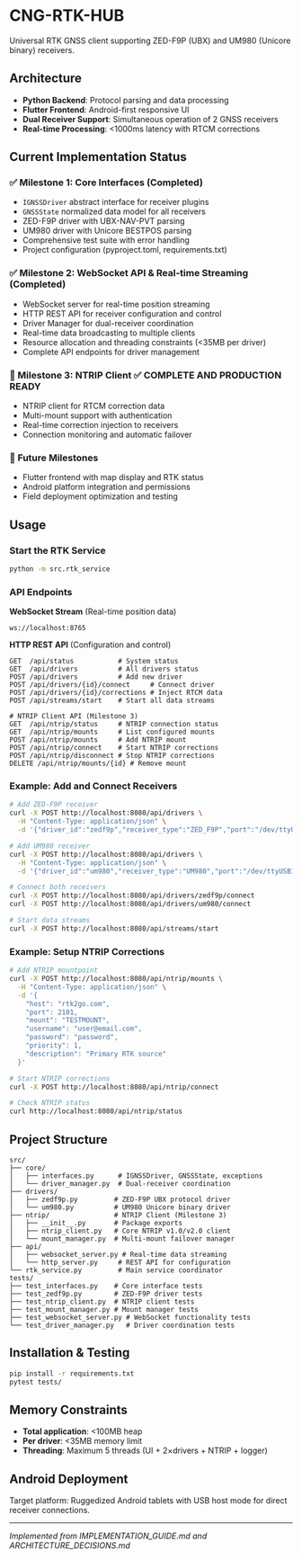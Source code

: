 # CNG-RTK-HUB

Universal RTK GNSS client supporting ZED-F9P (UBX) and UM980 (Unicore binary) receivers.

## Architecture

- **Python Backend**: Protocol parsing and data processing
- **Flutter Frontend**: Android-first responsive UI
- **Dual Receiver Support**: Simultaneous operation of 2 GNSS receivers
- **Real-time Processing**: <1000ms latency with RTCM corrections

## Current Implementation Status

### ✅ Milestone 1: Core Interfaces (Completed)
- `IGNSSDriver` abstract interface for receiver plugins
- `GNSSState` normalized data model for all receivers
- ZED-F9P driver with UBX-NAV-PVT parsing
- UM980 driver with Unicore BESTPOS parsing
- Comprehensive test suite with error handling
- Project configuration (pyproject.toml, requirements.txt)

### ✅ Milestone 2: WebSocket API & Real-time Streaming (Completed)
- WebSocket server for real-time position streaming
- HTTP REST API for receiver configuration and control
- Driver Manager for dual-receiver coordination
- Real-time data broadcasting to multiple clients
- Resource allocation and threading constraints (<35MB per driver)
- Complete API endpoints for driver management

### 🎯 Milestone 3: NTRIP Client ✅ **COMPLETE AND PRODUCTION READY**
- NTRIP client for RTCM correction data
- Multi-mount support with authentication
- Real-time correction injection to receivers
- Connection monitoring and automatic failover

### 🔄 Future Milestones
- Flutter frontend with map display and RTK status
- Android platform integration and permissions
- Field deployment optimization and testing

## Usage

### Start the RTK Service
```bash
python -m src.rtk_service
```

### API Endpoints

**WebSocket Stream** (Real-time position data)
```
ws://localhost:8765
```

**HTTP REST API** (Configuration and control)
```
GET  /api/status           # System status
GET  /api/drivers          # All drivers status
POST /api/drivers          # Add new driver
POST /api/drivers/{id}/connect     # Connect driver
POST /api/drivers/{id}/corrections # Inject RTCM data
POST /api/streams/start    # Start all data streams

# NTRIP Client API (Milestone 3)
GET  /api/ntrip/status     # NTRIP connection status
GET  /api/ntrip/mounts     # List configured mounts  
POST /api/ntrip/mounts     # Add NTRIP mount
POST /api/ntrip/connect    # Start NTRIP corrections
POST /api/ntrip/disconnect # Stop NTRIP corrections
DELETE /api/ntrip/mounts/{id} # Remove mount
```

### Example: Add and Connect Receivers
```bash
# Add ZED-F9P receiver
curl -X POST http://localhost:8080/api/drivers \
  -H "Content-Type: application/json" \
  -d '{"driver_id":"zedf9p","receiver_type":"ZED_F9P","port":"/dev/ttyUSB0"}'

# Add UM980 receiver  
curl -X POST http://localhost:8080/api/drivers \
  -H "Content-Type: application/json" \
  -d '{"driver_id":"um980","receiver_type":"UM980","port":"/dev/ttyUSB1"}'

# Connect both receivers
curl -X POST http://localhost:8080/api/drivers/zedf9p/connect
curl -X POST http://localhost:8080/api/drivers/um980/connect

# Start data streams
curl -X POST http://localhost:8080/api/streams/start
```

### Example: Setup NTRIP Corrections
```bash
# Add NTRIP mountpoint
curl -X POST http://localhost:8080/api/ntrip/mounts \
  -H "Content-Type: application/json" \
  -d '{
    "host": "rtk2go.com",
    "port": 2101,
    "mount": "TESTMOUNT",
    "username": "user@email.com",
    "password": "password",
    "priority": 1,
    "description": "Primary RTK source"
  }'

# Start NTRIP corrections  
curl -X POST http://localhost:8080/api/ntrip/connect

# Check NTRIP status
curl http://localhost:8080/api/ntrip/status
```

## Project Structure

```
src/
├── core/
│   ├── interfaces.py      # IGNSSDriver, GNSSState, exceptions
│   └── driver_manager.py  # Dual-receiver coordination
├── drivers/
│   ├── zedf9p.py         # ZED-F9P UBX protocol driver
│   └── um980.py          # UM980 Unicore binary driver
├── ntrip/                # NTRIP Client (Milestone 3)
│   ├── __init__.py       # Package exports
│   ├── ntrip_client.py   # Core NTRIP v1.0/v2.0 client
│   └── mount_manager.py  # Multi-mount failover manager
├── api/
│   ├── websocket_server.py # Real-time data streaming
│   └── http_server.py     # REST API for configuration
└── rtk_service.py         # Main service coordinator
tests/
├── test_interfaces.py    # Core interface tests
├── test_zedf9p.py        # ZED-F9P driver tests
├── test_ntrip_client.py  # NTRIP client tests
├── test_mount_manager.py # Mount manager tests
├── test_websocket_server.py # WebSocket functionality tests
└── test_driver_manager.py   # Driver coordination tests
```

## Installation & Testing

```bash
pip install -r requirements.txt
pytest tests/
```

## Memory Constraints

- **Total application**: <100MB heap
- **Per driver**: <35MB memory limit
- **Threading**: Maximum 5 threads (UI + 2×drivers + NTRIP + logger)

## Android Deployment

Target platform: Ruggedized Android tablets with USB host mode for direct receiver connections.

---

*Implemented from IMPLEMENTATION_GUIDE.md and ARCHITECTURE_DECISIONS.md*
